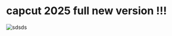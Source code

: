 # capcut 2025 full new version !!!


![sdsds](https://github.com/user-attachments/assets/5db42d3c-91e8-4644-941a-eccc344c309c)
